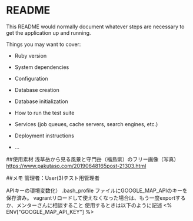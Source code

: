 # README

This README would normally document whatever steps are necessary to get the
application up and running.

Things you may want to cover:

* Ruby version

* System dependencies

* Configuration

* Database creation

* Database initialization

* How to run the test suite

* Services (job queues, cache servers, search engines, etc.)

* Deployment instructions

* ...

##使用素材
浅草岳から見る風景と守門岳（福島県）のフリー画像（写真）
https://www.pakutaso.com/20190648165post-21303.html

##メモ
管理者：User(3)テスト用管理者

APIキーの環境変数化）
.bash_profile ファイルにGOOGLE_MAP_APIのキーを保存済み。
vagrantリロードして使えなくなった場合は、もう一度exportするか、メンターさんに相談すること
使用するときは以下のように記述
<% ENV["GOOGLE_MAP_API_KEY"] %>